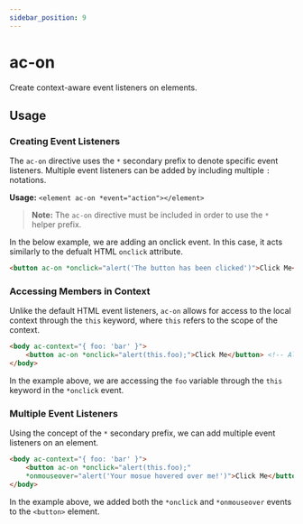 ```yaml
---
sidebar_position: 9
---
```


# ac-on

Create context-aware event listeners on elements. 

## Usage

### Creating Event Listeners

The `ac-on` directive uses the `*` secondary prefix to denote specific event listeners. Multiple event listeners can be added by including multiple `:` notations. 

**Usage:** `<element ac-on *event="action"></element>`

> **Note:** The `ac-on` directive must be included in order to use the `*` helper prefix.

In the below example, we are adding an onclick event. In this case, it acts similarly to the defualt HTML `onclick` attribute. 

```html
<button ac-on *onclick="alert('The button has been clicked')">Click Me</button>
```

### Accessing Members in Context

Unlike the default HTML event listeners, `ac-on` allows for access to the local context through the `this` keyword, where `this` refers to the scope of the context. 

```html
<body ac-context="{ foo: 'bar' }">
    <button ac-on *onclick="alert(this.foo);">Click Me</button> <!-- Alerts 'bar' -->
</body>
```

In the example above, we are accessing the `foo` variable through the `this` keyword in the `*onclick` event. 

### Multiple Event Listeners 

Using the concept of the `*` secondary prefix, we can add multiple event listeners on an element. 

```html
<body ac-context="{ foo: 'bar' }">
    <button ac-on *onclick="alert(this.foo);" 
    *onmouseover="alert('Your mosue hovered over me!')">Click Me</button> <!-- Alerts 'bar' -->
</body>
```

In the example above, we added both the `*onclick` and `*onmouseover` events to the `<button>` element. 
